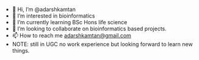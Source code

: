 - 👋 Hi, I’m @adarshkamtan
- 👀 I’m interested in bioinformatics
- 🌱 I’m currently learning BSc Hons life science
- 💞️ I’m looking to collaborate on bioinformatics based projects.
- 📫 How to reach me adarshkamtan@gmail.com
- NOTE: still in UGC no work experience but looking forward to learn new things.

<!---
adarshkamtan/adarshkamtan is a ✨ special ✨ repository because its `README.md` (this file) appears on your GitHub profile.
You can click the Preview link to take a look at your changes.
--->
